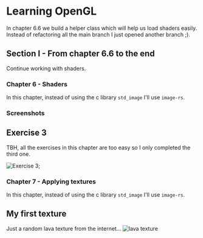 # Learning OpenGL

In chapter 6.6 we build a helper class which will help us load shaders easily.
Instead of refactoring all the main branch I just opened another branch ;).

## Section I - From chapter 6.6 to the end

Continue working with shaders.

### Chapter 6 - Shaders

In this chapter, instead of using the c library `std_image`
I'll use `image-rs`.

### Screenshots

## Exercise 3

TBH, all the exercises in this chapter are too easy so I only completed the
third one.

![Exercise 3](https://i.imgur.com/iDWttsC.png);


### Chapter 7 - Applying textures

In this chapter, instead of using the c library `std_image`
I'll use `image-rs`.

## My first texture
Just a random lava texture from the internet...
![lava texture](https://i.imgur.com/98uqy32.png)